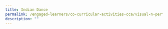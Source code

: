 ```yaml
---
title: Indian Dance
permalink: /engaged-learners/co-curricular-activities-cca/visual-n-performing-arts/indian-dance/
description: ""
---
```

